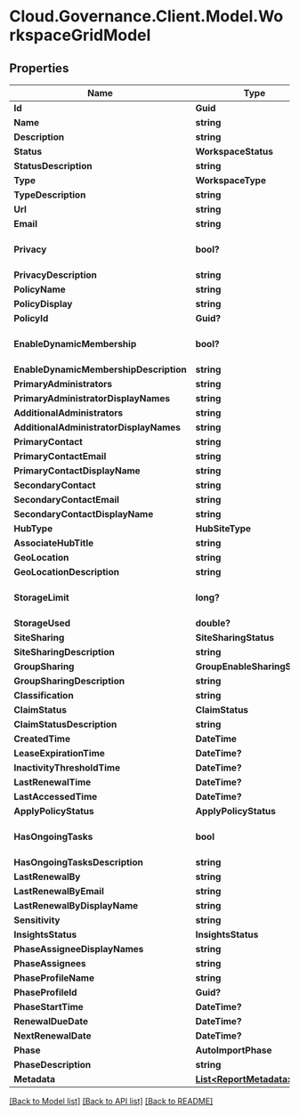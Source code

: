 # Cloud.Governance.Client.Model.WorkspaceGridModel
## Properties

Name | Type | Description | Notes
------------ | ------------- | ------------- | -------------
**Id** | **Guid** |  | [optional] 
**Name** | **string** |  | [optional] 
**Description** | **string** |  | [optional] 
**Status** | **WorkspaceStatus** |  | [optional] 
**StatusDescription** | **string** |  | [optional] 
**Type** | **WorkspaceType** |  | [optional] 
**TypeDescription** | **string** |  | [optional] 
**Url** | **string** |  | [optional] 
**Email** | **string** |  | [optional] 
**Privacy** | **bool?** |  | [optional] [default to false]
**PrivacyDescription** | **string** |  | [optional] 
**PolicyName** | **string** |  | [optional] 
**PolicyDisplay** | **string** |  | [optional] 
**PolicyId** | **Guid?** |  | [optional] 
**EnableDynamicMembership** | **bool?** |  | [optional] [default to false]
**EnableDynamicMembershipDescription** | **string** |  | [optional] 
**PrimaryAdministrators** | **string** |  | [optional] 
**PrimaryAdministratorDisplayNames** | **string** |  | [optional] 
**AdditionalAdministrators** | **string** |  | [optional] 
**AdditionalAdministratorDisplayNames** | **string** |  | [optional] 
**PrimaryContact** | **string** |  | [optional] 
**PrimaryContactEmail** | **string** |  | [optional] 
**PrimaryContactDisplayName** | **string** |  | [optional] 
**SecondaryContact** | **string** |  | [optional] 
**SecondaryContactEmail** | **string** |  | [optional] 
**SecondaryContactDisplayName** | **string** |  | [optional] 
**HubType** | **HubSiteType** |  | [optional] 
**AssociateHubTitle** | **string** |  | [optional] 
**GeoLocation** | **string** |  | [optional] 
**GeoLocationDescription** | **string** |  | [optional] 
**StorageLimit** | **long?** |  | [optional] [default to 0]
**StorageUsed** | **double?** |  | [optional] 
**SiteSharing** | **SiteSharingStatus** |  | [optional] 
**SiteSharingDescription** | **string** |  | [optional] 
**GroupSharing** | **GroupEnableSharingStatus** |  | [optional] 
**GroupSharingDescription** | **string** |  | [optional] 
**Classification** | **string** |  | [optional] 
**ClaimStatus** | **ClaimStatus** |  | [optional] 
**ClaimStatusDescription** | **string** |  | [optional] 
**CreatedTime** | **DateTime** |  | [optional] 
**LeaseExpirationTime** | **DateTime?** |  | [optional] 
**InactivityThresholdTime** | **DateTime?** |  | [optional] 
**LastRenewalTime** | **DateTime?** |  | [optional] 
**LastAccessedTime** | **DateTime?** |  | [optional] 
**ApplyPolicyStatus** | **ApplyPolicyStatus** |  | [optional] 
**HasOngoingTasks** | **bool** |  | [optional] [default to false]
**HasOngoingTasksDescription** | **string** |  | [optional] 
**LastRenewalBy** | **string** |  | [optional] 
**LastRenewalByEmail** | **string** |  | [optional] 
**LastRenewalByDisplayName** | **string** |  | [optional] 
**Sensitivity** | **string** |  | [optional] 
**InsightsStatus** | **InsightsStatus** |  | [optional] 
**PhaseAssigneeDisplayNames** | **string** |  | [optional] 
**PhaseAssignees** | **string** |  | [optional] 
**PhaseProfileName** | **string** |  | [optional] 
**PhaseProfileId** | **Guid?** |  | [optional] 
**PhaseStartTime** | **DateTime?** |  | [optional] 
**RenewalDueDate** | **DateTime?** |  | [optional] 
**NextRenewalDate** | **DateTime?** |  | [optional] 
**Phase** | **AutoImportPhase** |  | [optional] 
**PhaseDescription** | **string** |  | [optional] 
**Metadata** | [**List&lt;ReportMetadata&gt;**](ReportMetadata.md) |  | [optional] 

[[Back to Model list]](../README.md#documentation-for-models) [[Back to API list]](../README.md#documentation-for-api-endpoints) [[Back to README]](../README.md)

